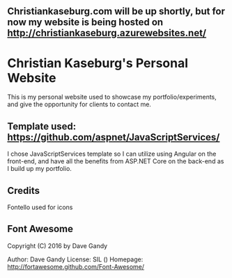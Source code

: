 ## Christiankaseburg.com will be up shortly, but for now my website is being hosted on http://christiankaseburg.azurewebsites.net/

# Christian Kaseburg's Personal Website
This is my personal website used to showcase my portfolio/experiments, and give the opportunity for clients to contact me.

## Template used: https://github.com/aspnet/JavaScriptServices/
I chose JavaScriptServices template so I can utilize using Angular on the front-end, and have all the benefits from ASP.NET Core on the back-end as I build up my portfolio.



## Credits

Fontello used for icons
## Font Awesome

   Copyright (C) 2016 by Dave Gandy

   Author:    Dave Gandy
   License:   SIL ()
   Homepage:  http://fortawesome.github.com/Font-Awesome/



